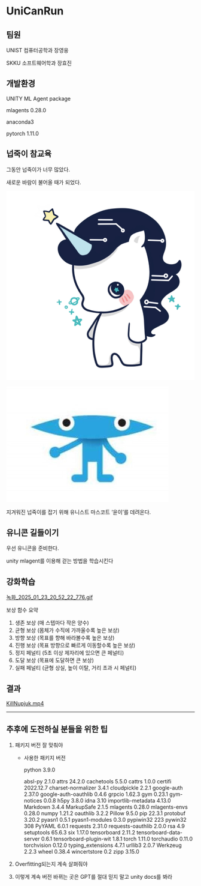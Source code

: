 # UniCanRun

## 팀원

UNIST 컴퓨터공학과 장영웅

SKKU 소프트웨어학과 장효진

## 개발환경

UNITY ML Agent package

mlagents  0.28.0

anaconda3

pytorch 1.11.0

## 넙죽이 참교육

그동안 넙죽이가 너무 많았다.

새로운 바람이 불어올 때가 되었다.

![윤이.jpg](윤이.jpg)

![넙죽이.jpeg](넙죽이.jpeg)

지겨워진 넙죽이를 잡기 위해 유니스트 마스코트 ‘윤이’를 데려온다.

## 유니콘 길들이기

우선 유니콘을 준비한다.

unity mlagent를 이용해 걷는 방법을 학습시킨다

## 강화학습

[녹화_2025_01_23_20_52_22_776.gif](/녹화_2025_01_23_20_52_22_776.gif)

보상 함수 요약

1. 생존 보상 (매 스텝마다 작은 양수)
2. 균형 보상 (몸체가 수직에 가까울수록 높은 보상)
3. 방향 보상 (목표를 향해 바라볼수록 높은 보상)
4. 진행 보상 (목표 방향으로 빠르게 이동할수록 높은 보상)
5. 정지 페널티 (5초 이상 제자리에 있으면 큰 페널티)
6. 도달 보상 (목표에 도달하면 큰 보상)
7. 실패 페널티 (균형 상실, 높이 이탈, 거리 초과 시 페널티)

## 결과

[KillNupjuk.mp4](https://prod-files-secure.s3.us-west-2.amazonaws.com/f6cb388f-3934-47d6-9928-26d2e10eb0fc/94f0b809-f768-4916-8a0d-31fba34968a3/KillNupjuk.mp4)

---

## 추후에 도전하실 분들을 위한 팁

1. 패키지 버전 잘 맞춰야
    - 사용한 패키지 버전
        
        python 3.9.0
        
        absl-py                 2.1.0
        attrs                   24.2.0
        cachetools              5.5.0
        cattrs                  1.0.0
        certifi                 2022.12.7
        charset-normalizer      3.4.1
        cloudpickle             2.2.1
        google-auth             2.37.0
        google-auth-oauthlib    0.4.6
        grpcio                  1.62.3
        gym                     0.23.1
        gym-notices             0.0.8
        h5py                    3.8.0
        idna                    3.10
        importlib-metadata      4.13.0
        Markdown                3.4.4
        MarkupSafe              2.1.5
        mlagents                0.28.0
        mlagents-envs           0.28.0
        numpy                   1.21.2
        oauthlib                3.2.2
        Pillow                  9.5.0
        pip                     22.3.1
        protobuf                3.20.2
        pyasn1                  0.5.1
        pyasn1-modules          0.3.0
        pypiwin32               223
        pywin32                 308
        PyYAML                  6.0.1
        requests                2.31.0
        requests-oauthlib       2.0.0
        rsa                     4.9
        setuptools              65.6.3
        six                     1.17.0
        tensorboard             2.11.2
        tensorboard-data-server 0.6.1
        tensorboard-plugin-wit  1.8.1
        torch                   1.11.0
        torchaudio              0.11.0
        torchvision             0.12.0
        typing_extensions       4.7.1
        urllib3                 2.0.7
        Werkzeug                2.2.3
        wheel                   0.38.4
        wincertstore            0.2
        zipp                    3.15.0
        
2. Overfitting되는지 계속 살펴줘야
3. 이렇게 계속 버전 바뀌는 곳은 GPT를 절대 믿지 말고 unity docs를 봐라
